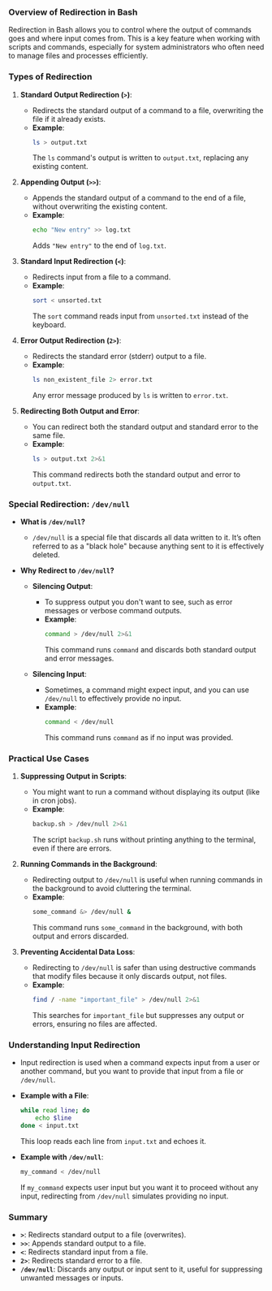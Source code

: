 ### **Overview of Redirection in Bash**

Redirection in Bash allows you to control where the output of commands goes and where input comes from. This is a key feature when working with scripts and commands, especially for system administrators who often need to manage files and processes efficiently.

### **Types of Redirection**

1. **Standard Output Redirection (`>`)**:
   - Redirects the standard output of a command to a file, overwriting the file if it already exists.
   - **Example**:
     ```bash
     ls > output.txt
     ```
     The `ls` command's output is written to `output.txt`, replacing any existing content.

2. **Appending Output (`>>`)**:
   - Appends the standard output of a command to the end of a file, without overwriting the existing content.
   - **Example**:
     ```bash
     echo "New entry" >> log.txt
     ```
     Adds `"New entry"` to the end of `log.txt`.

3. **Standard Input Redirection (`<`)**:
   - Redirects input from a file to a command.
   - **Example**:
     ```bash
     sort < unsorted.txt
     ```
     The `sort` command reads input from `unsorted.txt` instead of the keyboard.

4. **Error Output Redirection (`2>`)**:
   - Redirects the standard error (stderr) output to a file.
   - **Example**:
     ```bash
     ls non_existent_file 2> error.txt
     ```
     Any error message produced by `ls` is written to `error.txt`.

5. **Redirecting Both Output and Error**:
   - You can redirect both the standard output and standard error to the same file.
   - **Example**:
     ```bash
     ls > output.txt 2>&1
     ```
     This command redirects both the standard output and error to `output.txt`.

### **Special Redirection: `/dev/null`**

- **What is `/dev/null`?**
  - `/dev/null` is a special file that discards all data written to it. It’s often referred to as a "black hole" because anything sent to it is effectively deleted.
  
- **Why Redirect to `/dev/null`?**
  - **Silencing Output**:
    - To suppress output you don't want to see, such as error messages or verbose command outputs.
    - **Example**:
      ```bash
      command > /dev/null 2>&1
      ```
      This command runs `command` and discards both standard output and error messages.
  
  - **Silencing Input**:
    - Sometimes, a command might expect input, and you can use `/dev/null` to effectively provide no input.
    - **Example**:
      ```bash
      command < /dev/null
      ```
      This command runs `command` as if no input was provided.

### **Practical Use Cases**

1. **Suppressing Output in Scripts**:
   - You might want to run a command without displaying its output (like in cron jobs).
   - **Example**:
     ```bash
     backup.sh > /dev/null 2>&1
     ```
     The script `backup.sh` runs without printing anything to the terminal, even if there are errors.

2. **Running Commands in the Background**:
   - Redirecting output to `/dev/null` is useful when running commands in the background to avoid cluttering the terminal.
   - **Example**:
     ```bash
     some_command &> /dev/null &
     ```
     This command runs `some_command` in the background, with both output and errors discarded.

3. **Preventing Accidental Data Loss**:
   - Redirecting to `/dev/null` is safer than using destructive commands that modify files because it only discards output, not files.
   - **Example**:
     ```bash
     find / -name "important_file" > /dev/null 2>&1
     ```
     This searches for `important_file` but suppresses any output or errors, ensuring no files are affected.

### **Understanding Input Redirection**

- Input redirection is used when a command expects input from a user or another command, but you want to provide that input from a file or `/dev/null`.

- **Example with a File**:
  ```bash
  while read line; do
      echo $line
  done < input.txt
  ```
  This loop reads each line from `input.txt` and echoes it.

- **Example with `/dev/null`**:
  ```bash
  my_command < /dev/null
  ```
  If `my_command` expects user input but you want it to proceed without any input, redirecting from `/dev/null` simulates providing no input.

### **Summary**
- **`>`**: Redirects standard output to a file (overwrites).
- **`>>`**: Appends standard output to a file.
- **`<`**: Redirects standard input from a file.
- **`2>`**: Redirects standard error to a file.
- **`/dev/null`**: Discards any output or input sent to it, useful for suppressing unwanted messages or inputs.
